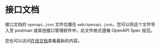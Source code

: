 # 接口文档

接口文档的 `openapi.json` 文件位置在 `web/openapi.json`，您可以将这个文件导入至 postman 或其他接口管理软件中，此文件格式遵循 OpenAPI Spec 规范。

您也可以访问[在线文档](https://lsky-pro.apifox.cn)查看最新的内容。